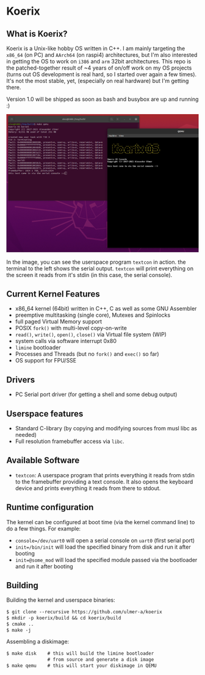 # Koerix

## What is Koerix?
Koerix is a Unix-like hobby OS written in C++. I am mainly targeting the
`x86_64` (on PC) and `AArch64` (on raspi4) architectures, but I'm also
interested in getting the OS to work on `i386` and `arm` 32bit architectures.
This repo is the patched-together result of ~4 years of on/off work on my
OS projects (turns out OS development is real hard, so I started over again
a few times). It's not the most stable, yet, (especially on real hardware) but I'm
getting there.

Version 1.0 will be shipped as soon as bash and busybox are up and running :)

![Screenshot](screenshot.png)

In the image, you can see the userspace program `textcon` in action. the terminal
to the left shows the serial output. `textcon` will print everything on the screen
it reads from it's stdin (in this case, the serial console).

## Current Kernel Features
* x86_64 kernel (64bit) written in C++, C as well as some GNU Assembler
* preemptive multitasking (single core), Mutexes and Spinlocks
* full paged Virtual Memory support
* POSIX `fork()` with multi-level copy-on-write
* `read()`, `write()`, `open()`, `close()` via Virtual file system (WIP)
* system calls via software interrupt 0x80
* `limine` bootloader
* Processes and Threads (but no `fork()` and `exec()` so far)
* OS support for FPU/SSE

## Drivers
* PC Serial port driver (for getting a shell and some debug output)

## Userspace features
* Standard C-library (by copying and modifying sources from musl libc as needed)
* Full resolution framebuffer access via `libc`.

## Available Software
* `textcon`: A userspace program that prints everything it reads from stdin to the
framebuffer providing a text console. It also opens the keyboard device and prints
everything it reads from there to stdout.

## Runtime configuration
The kernel can be configured at boot time (via the kernel command line) 
to do a few things. For example:
* `console=/dev/uart0` will open a serial console on `uart0` (first serial port)
* `init=/bin/init` will load the specified binary from disk and run it after booting
* `init=@some_mod` will load the specified module passed via the bootloader and run it after booting

## Building
Building the kernel and userspace binaries:
```
$ git clone --recursive https://github.com/ulmer-a/koerix
$ mkdir -p koerix/build && cd koerix/build
$ cmake ..
$ make -j
```

Assembling a diskimage:
```
$ make disk    # this will build the limine bootloader
               # from source and generate a disk image
$ make qemu    # this will start your diskimage in QEMU
```
